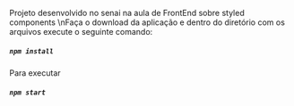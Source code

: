Projeto desenvolvido no senai na aula de FrontEnd sobre styled components
\nFaça o download da aplicação e dentro do diretório com os arquivos execute o seguinte comando:

##### `npm install`

Para executar

##### `npm start`
